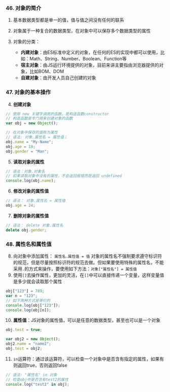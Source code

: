 ### 46. 对象的简介
1. 基本数据类型都是单一的值，值与值之间没有任何的联系
2. 对象属于一种复合的数据类型，在对象中可以保存多个数据类型的属性

3. 对象的分类：
     - **内建对象**：由ES标准中定义的对象，在任何的ES的实现中都可以使用，比如：Math、String、Number、Boolean、Function等
     - **宿主对象**：由JS运行环境提供的对象，目前来讲主要指由浏览器提供的对象，比如BOM、DOM
     - **自建对象**：由开发人员自己创建的对象

### 47. 对象的基本操作
4. **创建对象**
```js
// 使用 new 关键字调用的函数，是构造函数constructor
// 构造函数是专门用来创建对象的函数
var obj = new Object();

// 在对象中保存的值称为属性
// 语法: 对象.属性名 = 属性值；
obj.name = "My-Name";
obj.age = 18;
obj.gender = "Man";
```

5. **读取对象的属性**
```js
// 语法：对象.对象名
// 如果读取对象中没有的属性，不会返回报错而是返回 undefined
console.log(obj.name);
```

6. **修改对象的属性值**
```js
// 语法： 对象.属性名 = 属性值
obj.age = 24;
```

7. **删除对象的属性值**
```js
// 语法： delete 对象.属性名
delete obj.gender;
```

### 48. 属性名和属性值
8. 向对象中添加属性： `属性名.属性值 = 值`
    对象的属性名不强制要求遵守标识符的规范，但是尽量按照标识符的规范去做。但如果要使用特殊的属性名，不能采用`.`的方式来操作，要使用如下方法：`对象["属性名"] = 属性值`
9. 使用`[]`去操作属性，更加的灵活，在`[]`中可以直接传递一个变量，这样变量值是多少就会读取那个属性
```js
obj["123"] = 789;
var n = "123";
// 如下两种方式是等价的
console.log(obj["123"]);
console.log(obj[n]);
```

10. **属性值**：JS对象的属性值，可以是任意的数据类型，甚至也可以是一个对象
```js
obj.test = true;

var obj2 = new Object();
obj2.name = "name2";
obj.test = obj2;
```

11. `in`运算符：通过该运算符，可以检查一个对象中是否含有指定的属性，如果有则返回true，否则返回false
```js
// 语法: "属性名" in 对象
// 检查obj中是否含有test2的属性
console.log("test2" in obj);
```